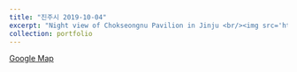 ```yaml
---
title: "진주시 2019-10-04"
excerpt: "Night view of Chokseongnu Pavilion in Jinju <br/><img src='https://drive.google.com/uc?id=1dQUv2MGbB5sK58FWihD-GsrXn0TMO_uV&export=download'>"
collection: portfolio
---
```


 
 [Google Map](https://www.google.com/maps/@35.1894544,128.0818163,3a,75y,262.15h,94.3t/data=!3m8!1e1!3m6!1sAF1QipNBqK-XQpNxOGDK76kFvfQcYO0n0AsYHcaIrA8!2e10!3e11!6shttps:%2F%2Flh5.googleusercontent.com%2Fp%2FAF1QipNBqK-XQpNxOGDK76kFvfQcYO0n0AsYHcaIrA8%3Dw203-h100-k-no-pi-0-ya92.257-ro-0-fo100!7i8704!8i4352)
